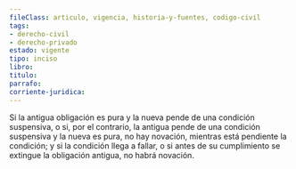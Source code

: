 ```yaml
---
fileClass: articulo, vigencia, historia-y-fuentes, codigo-civil
tags:
- derecho-civil
- derecho-privado
estado: vigente
tipo: inciso
libro:
titulo:
parrafo:
corriente-juridica:
---
```

Si la antigua obligación es pura y la nueva pende de una condición suspensiva, o si, por el contrario, la antigua pende de una condición suspensiva y la nueva es pura, no hay novación, mientras está pendiente la condición; y si la condición llega a fallar, o si antes de su cumplimiento se extingue la obligación antigua, no habrá novación.